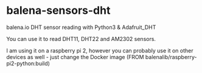 # balena-sensors-dht
balena.io DHT sensor reading with Python3 &amp; Adafruit_DHT

You can use it to read DHT11, DHT22 and AM2302 sensors.

I am using it on a raspberry pi 2, however you can probably use it on other devices as well - just change the Docker image (FROM balenalib/raspberry-pi2-python:build)
